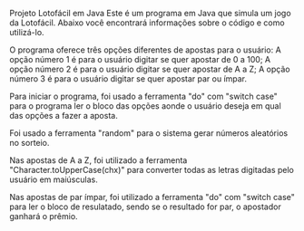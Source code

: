  Projeto Lotofácil em Java
 Este é um programa em Java que simula um jogo da Lotofácil. 
 Abaixo você encontrará informações sobre o código e como utilizá-lo.
 
 O programa oferece três opções diferentes de apostas para o usuário: 
 A opção número 1 é para o usuário digitar se quer apostar de 0 a 100;
 A opção número 2 é para o usuário digitar se quer apostar de A a Z;
 A opção número 3 é para o usuário digitar se quer apostar par ou ímpar.
 
 Para iniciar o programa, foi usado a ferramenta "do" com "switch case" para o programa ler o bloco das opções aonde o usuário deseja em qual das opções a fazer a aposta.
 
 Foi usado a ferramenta "random" para o sistema gerar números aleatórios no sorteio.

 Nas apostas de A a Z, foi utilizado a ferramenta "Character.toUpperCase(chx)" para converter todas as letras digitadas pelo usuário em maiúsculas.

 Nas apostas de par ímpar, foi utilizado a ferramenta "do" com "switch case" para ler o bloco de resulatado, sendo se o resultado for par, o apostador ganhará o prêmio. 
